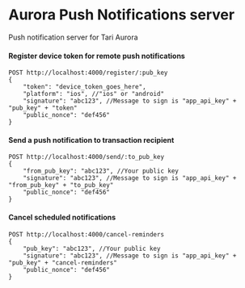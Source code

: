# Aurora Push Notifications server
Push notification server for Tari Aurora

#### Register device token for remote push notifications
```$xslt
POST http://localhost:4000/register/:pub_key
{
    "token": "device_token_goes_here",
    "platform": "ios", //"ios" or "android"
    "signature": "abc123", //Message to sign is "app_api_key" + "pub_key" + "token"
    "public_nonce": "def456" 
}
```

#### Send a push notification to transaction recipient
```$xslt
POST http://localhost:4000/send/:to_pub_key
{
    "from_pub_key": "abc123", //Your public key
    "signature": "abc123", //Message to sign is "app_api_key" + "from_pub_key" + "to_pub_key"
    "public_nonce": "def456" 
}
```

#### Cancel scheduled notifications
```$xslt
POST http://localhost:4000/cancel-reminders
{
    "pub_key": "abc123", //Your public key
    "signature": "abc123", //Message to sign is "app_api_key" + "pub_key" + "cancel-reminders"
    "public_nonce": "def456" 
}
```
